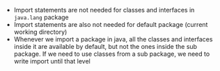 - Import statements are not needed for classes and interfaces in ```java.lang``` package
- Import statements are also not needed for default package (current working directory)
- Whenever we import a package in java, all the classes and interfaces inside it are available by default, but not the ones inside the sub package. If we need to use classes from a sub package, we need to write import until that level